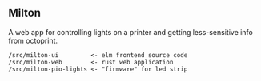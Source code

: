 ## Milton

A web app for controlling lights on a printer and getting less-sensitive info from octoprint.

```
/src/milton-ui         <- elm frontend source code
/src/milton-web        <- rust web application
/src/milton-pio-lights <- "firmware" for led strip
```
